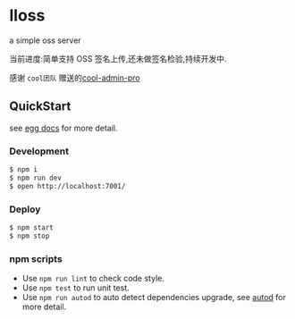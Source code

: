 # lloss

a simple oss server

当前进度:简单支持 OSS 签名上传,还未做签名检验,持续开发中.

感谢 `cool团队` 赠送的[cool-admin-pro](https://www.cool-admin.com/coolAdmin)

## QuickStart

<!-- add docs here for user -->

see [egg docs][egg] for more detail.

### Development

```bash
$ npm i
$ npm run dev
$ open http://localhost:7001/
```

### Deploy

```bash
$ npm start
$ npm stop
```

### npm scripts

- Use `npm run lint` to check code style.
- Use `npm test` to run unit test.
- Use `npm run autod` to auto detect dependencies upgrade, see [autod](https://www.npmjs.com/package/autod) for more detail.

[egg]: https://eggjs.org
